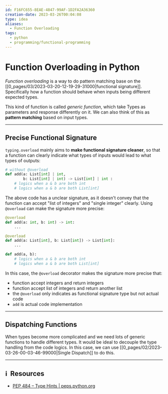 ```yaml
---
id: F16FC655-8EAE-4847-99AF-1D2FA2A36360
creation-date: 2023-03-26T00:04:08
type: idea
aliases:
  - Function Overloading
tags:
  - python
  - programming/functional-programming
---
```


# Function Overloading in Python

*Function overloading* is a way to do pattern matching base on the [[0_pages/03/2023-03-20-12-19-29-31000|functional signature]]. Specifically how a function should behave when inputs being different expected types.

This kind of function is called *generic function*, which take Types as parameters and response differently on it. We can also think of this as **pattern matching** based on input types.

---
## Precise Functional Signature 

`typing.overload` mainly aims to **make functional signature cleaner**, so that a function can clearly indicate what types of inputs would lead to what types of outputs: 

```python
# without @overload
def add(a: List[int] | int, 
		b: List[int] | int) -> List[int] | int :
	# logics when a & b are both int
	# logics when a & b are both List[int]
```

The above code has a unclear signature, as it doesn't convey that the function can accept "list of integers" and "single integer" clearly. Using `@overload` can make the signature more precise: 

```python
@overload 
def add(a: int, b: int) -> int: 
	...

@overload
def add(a: List[int], b: List[int]) -> List[int]:
	...

def add(a, b): 
	# logics when a & b are both int
	# logics when a & b are both List[int]
```

In this case, the `@overload` decorator makes the signature more precise that: 
- function accept integers and return integers
- function accept list of integers and return another list
- the `@overload` only indicates as functional signature type but not actual code
- `add` is actual code implementation

---
## Dispatching Functions

When types become more complicated and we need lots of generic functions to handle different types. It would be ideal to decouple the type handling from the code logics. In this case, we can use [[0_pages/02/2023-03-26-00-03-46-99000|Single Dispatch]] to do this. 


---
## ℹ️  Resources
- [PEP 484 – Type Hints | peps.python.org](https://peps.python.org/pep-0484/#function-method-overloading)